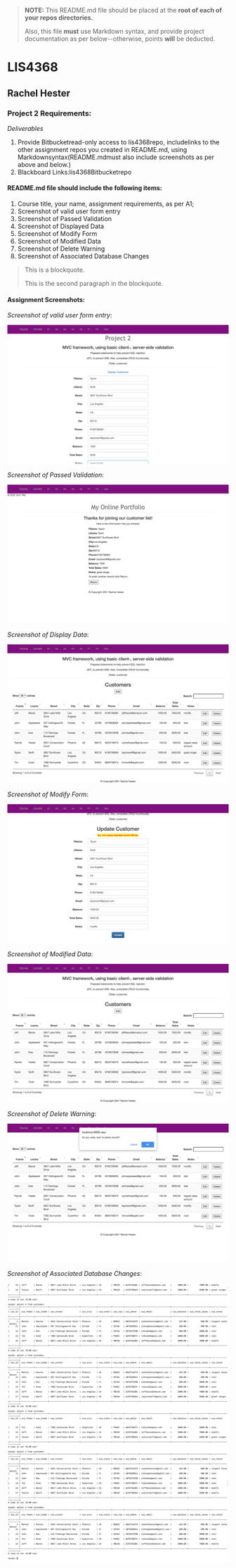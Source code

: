 > **NOTE:** This README.md file should be placed at the **root of each of your repos directories.**
>
>Also, this file **must** use Markdown syntax, and provide project documentation as per below--otherwise, points **will** be deducted.
>

# LIS4368

## Rachel Hester 

### Project 2 Requirements:

*Deliverables*

1. Provide Bitbucketread-only access to lis4368repo, includelinks to the other assignment repos you created in README.md, using Markdownsyntax(README.mdmust also include screenshots as per above and below.)
2. Blackboard Links:lis4368Bitbucketrepo

#### README.md file should include the following items:

1. Course title, your name, assignment requirements, as per A1;
2. Screenshot of valid user form entry
3. Screenshot of Passed Validation
3. Screenshot of Displayed Data
4. Screenshot of Modify Form
5. Screenshot of Modified Data
6. Screenshot of Delete Warning
7. Screenshot of Associated Database Changes 

> This is a blockquote.
> 
> This is the second paragraph in the blockquote.
>


#### Assignment Screenshots:

*Screenshot of valid user form entry*:

![P2 Valid User Form Entry](img/ValidUserFormEntry_P2.png)

*Screenshot of Passed Validation*:

![P2 Passed Validation](img/PassedValidation_P2.png)

*Screenshot of Display Data*:

![P2 Customer Table Entry](img/DisplayData_P2.png)

*Screenshot of Modify Form*:

![P2 Customer Table Entry](img/ModifyForm_P2.png)

*Screenshot of Modified Data*:

![P2 Customer Table Entry](img/ModifiedData_P2.png)

*Screenshot of Delete Warning*:

![P2 Customer Table Entry](img/DeleteWarning_P2.png)

*Screenshot of Associated Database Changes*:

![P2 Associated Database Picture 1](img/AssociatedDBChange1_P2.png)
![P2 Associated Database Picture 2](img/AssociatedDBChange2_P2.png)





